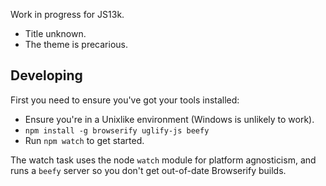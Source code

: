 Work in progress for JS13k.

* Title unknown.
* The theme is precarious.

Developing
----------------

First you need to ensure you've got your tools installed:

* Ensure you're in a Unixlike environment (Windows is unlikely to work).
* `npm install -g browserify uglify-js beefy`
* Run `npm watch` to get started.

The watch task uses the node `watch` module for platform agnosticism, and runs a
`beefy` server so you don't get out-of-date Browserify builds.

